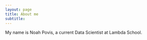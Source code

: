 ```yaml
---
layout: page
title: About me
subtitle: 
---
```


My name is Noah Povis, a current Data Scientist at Lambda School.

